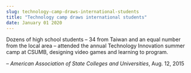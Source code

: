 ```yaml
---
slug: technology-camp-draws-international-students
title: "Technology camp draws international students"
date: January 01 2020
---
```


<p>Dozens of high school students – 34 from Taiwan and an equal number from the local area – attended the annual Technology Innovation summer camp at CSUMB, designing video games and learning to program.
</p><p>– <em>American Association of State Colleges and Universities</em>, Aug. 12, 2015
</p>

